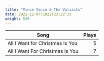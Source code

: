 ```yaml
---
title: "Vince Vance & The Valiants"
date: 2022-12-07/2022T23:22:33
weight: 530
---
```




 Song | Plays 
----- | -----:
All I Want for Christmas Is You | 5
All I Want For Christmas Is You | 7
